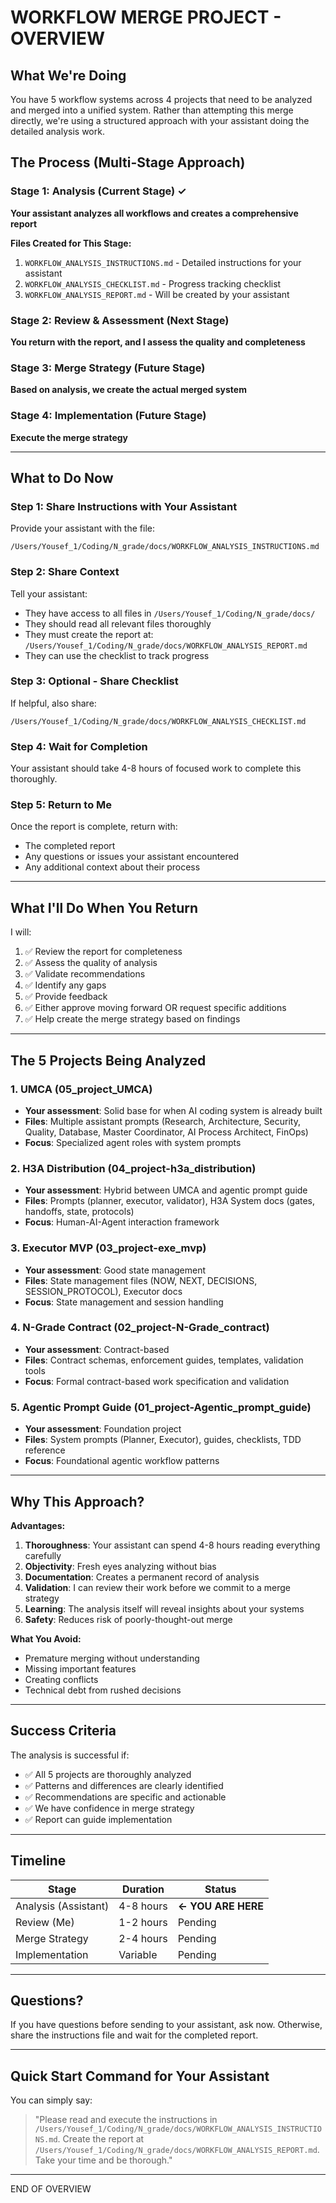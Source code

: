 # WORKFLOW MERGE PROJECT - OVERVIEW

## What We're Doing

You have 5 workflow systems across 4 projects that need to be analyzed and merged into a unified system. Rather than attempting this merge directly, we're using a structured approach with your assistant doing the detailed analysis work.

## The Process (Multi-Stage Approach)

### Stage 1: Analysis (Current Stage) ✓
**Your assistant analyzes all workflows and creates a comprehensive report**

**Files Created for This Stage:**
1. `WORKFLOW_ANALYSIS_INSTRUCTIONS.md` - Detailed instructions for your assistant
2. `WORKFLOW_ANALYSIS_CHECKLIST.md` - Progress tracking checklist
3. `WORKFLOW_ANALYSIS_REPORT.md` - Will be created by your assistant

### Stage 2: Review & Assessment (Next Stage)
**You return with the report, and I assess the quality and completeness**

### Stage 3: Merge Strategy (Future Stage)
**Based on analysis, we create the actual merged system**

### Stage 4: Implementation (Future Stage)
**Execute the merge strategy**

---

## What to Do Now

### Step 1: Share Instructions with Your Assistant
Provide your assistant with the file:
```
/Users/Yousef_1/Coding/N_grade/docs/WORKFLOW_ANALYSIS_INSTRUCTIONS.md
```

### Step 2: Share Context
Tell your assistant:
- They have access to all files in `/Users/Yousef_1/Coding/N_grade/docs/`
- They should read all relevant files thoroughly
- They must create the report at: `/Users/Yousef_1/Coding/N_grade/docs/WORKFLOW_ANALYSIS_REPORT.md`
- They can use the checklist to track progress

### Step 3: Optional - Share Checklist
If helpful, also share:
```
/Users/Yousef_1/Coding/N_grade/docs/WORKFLOW_ANALYSIS_CHECKLIST.md
```

### Step 4: Wait for Completion
Your assistant should take 4-8 hours of focused work to complete this thoroughly.

### Step 5: Return to Me
Once the report is complete, return with:
- The completed report
- Any questions or issues your assistant encountered
- Any additional context about their process

---

## What I'll Do When You Return

I will:
1. ✅ Review the report for completeness
2. ✅ Assess the quality of analysis
3. ✅ Validate recommendations
4. ✅ Identify any gaps
5. ✅ Provide feedback
6. ✅ Either approve moving forward OR request specific additions
7. ✅ Help create the merge strategy based on findings

---

## The 5 Projects Being Analyzed

### 1. UMCA (05_project_UMCA)
- **Your assessment**: Solid base for when AI coding system is already built
- **Files**: Multiple assistant prompts (Research, Architecture, Security, Quality, Database, Master Coordinator, AI Process Architect, FinOps)
- **Focus**: Specialized agent roles with system prompts

### 2. H3A Distribution (04_project-h3a_distribution)
- **Your assessment**: Hybrid between UMCA and agentic prompt guide
- **Files**: Prompts (planner, executor, validator), H3A System docs (gates, handoffs, state, protocols)
- **Focus**: Human-AI-Agent interaction framework

### 3. Executor MVP (03_project-exe_mvp)
- **Your assessment**: Good state management
- **Files**: State management files (NOW, NEXT, DECISIONS, SESSION_PROTOCOL), Executor docs
- **Focus**: State management and session handling

### 4. N-Grade Contract (02_project-N-Grade_contract)
- **Your assessment**: Contract-based
- **Files**: Contract schemas, enforcement guides, templates, validation tools
- **Focus**: Formal contract-based work specification and validation

### 5. Agentic Prompt Guide (01_project-Agentic_prompt_guide)
- **Your assessment**: Foundation project
- **Files**: System prompts (Planner, Executor), guides, checklists, TDD reference
- **Focus**: Foundational agentic workflow patterns

---

## Why This Approach?

**Advantages:**
1. **Thoroughness**: Your assistant can spend 4-8 hours reading everything carefully
2. **Objectivity**: Fresh eyes analyzing without bias
3. **Documentation**: Creates a permanent record of analysis
4. **Validation**: I can review their work before we commit to a merge strategy
5. **Learning**: The analysis itself will reveal insights about your systems
6. **Safety**: Reduces risk of poorly-thought-out merge

**What You Avoid:**
- Premature merging without understanding
- Missing important features
- Creating conflicts
- Technical debt from rushed decisions

---

## Success Criteria

The analysis is successful if:
- ✅ All 5 projects are thoroughly analyzed
- ✅ Patterns and differences are clearly identified
- ✅ Recommendations are specific and actionable
- ✅ We have confidence in merge strategy
- ✅ Report can guide implementation

---

## Timeline

| Stage | Duration | Status |
|-------|----------|--------|
| Analysis (Assistant) | 4-8 hours | **← YOU ARE HERE** |
| Review (Me) | 1-2 hours | Pending |
| Merge Strategy | 2-4 hours | Pending |
| Implementation | Variable | Pending |

---

## Questions?

If you have questions before sending to your assistant, ask now. Otherwise, share the instructions file and wait for the completed report.

---

## Quick Start Command for Your Assistant

You can simply say:

> "Please read and execute the instructions in `/Users/Yousef_1/Coding/N_grade/docs/WORKFLOW_ANALYSIS_INSTRUCTIONS.md`. Create the report at `/Users/Yousef_1/Coding/N_grade/docs/WORKFLOW_ANALYSIS_REPORT.md`. Take your time and be thorough."

---

END OF OVERVIEW